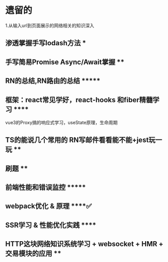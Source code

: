 # 遗留的
1.从输入url到页面展示的网络相关的知识深入

## 渗透掌握手写lodash方法 *

## 手写简易Promise Async/Await掌握 **

## RN的总结,RN路由的总结 *****

## 框架：react常见学好，react-hooks 和fiber精髓学习 ****
vue3的Proxy搞的响应式学习，useState原理，生命周期

## TS的能说几个常用的 RN写邮件看看能不能+jest玩一玩 **

## 刷题 **

## 前端性能和错误监控 *****

## webpack优化 & 原理 ****✅

## SSR学习 & 性能优化实践 ****

## HTTP这块网络知识系统学习 + websocket + HMR + 交易模块的应用 **